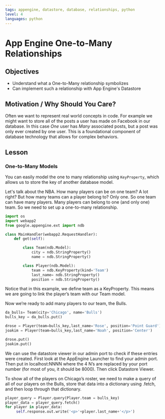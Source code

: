 ```yaml
---
tags: appengine, datastore, database, relationships, python
level: 4
languages: python
---
```


# App Engine One-to-Many Relationships

## Objectives

+ Understand what a One-to-Many relationship symbolizes
+ Can implement such a relationship with App Engine's Datastore

## Motivation / Why Should You Care?

Often we want to represent real world concepts in code. For example we might want to store all of the posts a user has made on Facebook in our database. In this case *One* user has *Many* associated posts, but a post was only ever created by one user. This is a foundational component of database technology that allows for complex behaviors.

## Lesson

### One-to-Many Models

You can easily model the one to many relationship using `KeyProperty`, which allows us to store the key of another database model.

Let's talk about the NBA. How many players can be on one team? A lot right? But how many teams can a player belong to? Only one. So one team can have many players. Many players can belong to one (and only one) team.  So we need to set up a one-to-many relationship.

```python
import os
import webapp2
from google.appengine.ext import ndb

class MainHandler(webapp2.RequestHandler):
    def get(self):

        class Team(ndb.Model):
            city = ndb.StringProperty()
            name = ndb.StringProperty()

        class Player(ndb.Model):
            team = ndb.KeyProperty(kind='Team')
            last_name= ndb.StringProperty()
            position = ndb.StringProperty()
```

Notice that in this example, we define team as a KeyProperty. This means we are going to link the player’s team with our Team model. 

Now we’re ready to add many players to our team, the Bulls.

```python
da_bulls= Team(city='Chicago', name='Bulls')
bulls_key = da_bulls.put()

drose = Player(team=bulls_key,last_name='Rose', position='Point Guard')
joakim = Player(team=bulls_key,last_name='Noah', position='Center')

drose.put()
joakim.put()
```

We can use the datastore viewer in our admin port to check if these entries were created. First look at the AppEngine Launcher to find your admin port. Then put in localhost:NNNN where the 4 N’s are replaced by your port number (for most of you, it should be 8000). Then click Datastore Viewer.

To show all of the players on Chicago’s roster, we  need to make a query of all of our players on the Bulls, store that data into a dictionary using .fetch, and then loop through that dictionary.

```python
player_query = Player.query(Player.team = bulls_key)
player_data = player_query.fetch()
for player in player_data:
     self.response.out.write('<p>'+player.last_name+'</p>')
```
